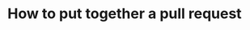 ---
layout: default
title: How to put together a pull request
parent: How To
nav_order: 1
has_children: false
---